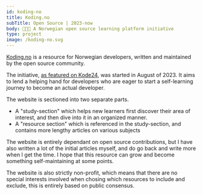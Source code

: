 ```yaml
---
id: koding-no
title: Koding.no
subTitle: Open Source | 2023-now
body: 👨🏼‍🎓 A Norwegian open source learning platform initiative
type: project
image: /koding-no.svg
---
```


[Koding.no](https://koding.no) is a resource for Norwegian developers, written and maintained by the open source community.

The initiative, [as featured on Kode24](https://www.kode24.no/artikkel/ber-om-din-hjelp-til-a-laere-andre-koding-problematisk-i-dag/79999029), was started in August of 2023. It aims to lend a helping hand for developers who are eager to start a self-learning journey to become an actual developer.

The website is sectioned into two separate parts.

- A "study-section" which helps new learners first discover their area of interest, and then dive into it in an organized manner.
- A "resource section" which is referenced in the study-section, and contains more lengthy articles on various subjects

The website is entirely dependant on open source contributions, but I have also written a lot of the initial articles myself, and do
go back and write more when I get the time. I hope that this resource can grow and become something self-maintaining at some points.

The website is also strictly non-profit, which means that there are no special interests involved when chosing which resources to include and exclude, this is entirely based on public consensus.
